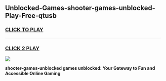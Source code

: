 
## Unblocked-Games-shooter-games-unblocked-Play-Free-qtusb
<h3>
<a href="https://premium76.site?title=shooter-games-unblocked&ref=20M">CLICK TO PLAY</a></h3>
<hr>

<h3>
<a href="https://premium76.site?title=shooter-games-unblocked&ref=20M">CLICK 2 PLAY</a>
  
</h3>

<a href="https://premium76.site?title=shooter-games-unblocked&ref=19M"><img src="https://clearcache.store/games.png"></a>


**shooter-games-unblocked games unblocked: Your Gateway to Fun and Accessible Online Gaming**
